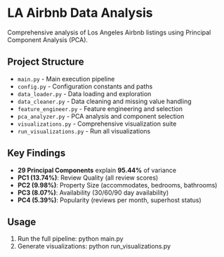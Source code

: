 # LA Airbnb Data Analysis

Comprehensive analysis of Los Angeles Airbnb listings using Principal Component Analysis (PCA).

## Project Structure

- `main.py` - Main execution pipeline
- `config.py` - Configuration constants and paths
- `data_loader.py` - Data loading and exploration
- `data_cleaner.py` - Data cleaning and missing value handling
- `feature_engineer.py` - Feature engineering and selection
- `pca_analyzer.py` - PCA analysis and component selection
- `visualizations.py` - Comprehensive visualization suite
- `run_visualizations.py` - Run all visualizations

## Key Findings

- **29 Principal Components** explain **95.44%** of variance
- **PC1 (13.74%)**: Review Quality (all review scores)
- **PC2 (9.98%)**: Property Size (accommodates, bedrooms, bathrooms)
- **PC3 (8.07%)**: Availability (30/60/90 day availability)
- **PC4 (5.39%)**: Popularity (reviews per month, superhost status)

## Usage

1. Run the full pipeline:
   python main.py
2. Generate visualizations:
   python run_visualizations.py
